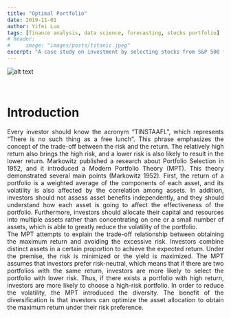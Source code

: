 ```yaml
---
title: "Optimal Portfolio"
date: 2019-11-01
author: Yifei Luo
tags: [finance analysis, data science, forecasting, stocks portfolio]
# header:
#     image: "images/posts/titanic.jpeg"
excerpt: "A case study on investment by selecting stocks from S&P 500 for optimal portfolio."
---
```


![alt text](https://learn2gether.github.io/images/posts/portfolio/optimal_portfolio.jpg "OPTIMAL PORTFOLIO")

<br />

# Introduction

<div style="text-align: justify"> Every investor should know the acronym “TINSTAAFL”, which represents “There is no such thing as a free lunch”. This phrase emphasizes the concept of the trade-off between the risk and the return. The relatively high return also brings the high risk, and a lower risk is also likely to result in the lower return. Markowitz published a research about Portfolio Selection in 1952, and it introduced a Modern Portfolio Theory (MPT). This theory demonstrated several main points (Markowitz 1952). First, the return of a portfolio is a weighted average of the components of each asset, and its volatility is also affected by the correlation among assets. In addition, investors should not assess asset benefits independently, and they should understand how each asset is going to affect the effectiveness of the portfolio. Furthermore, investors should allocate their capital and resources into multiple assets rather than concentrating on one or a small number of assets, which is able to greatly reduce the volatility of the portfolio. </div>

<div style="text-align: justify"> The MPT attempts to explain the trade-off relationship between obtaining the maximum return and avoiding the excessive risk. Investors combine distinct assets in a certain proportion to achieve the expected return. Under the premise, the risk is minimized or the yield is maximized. The MPT assumes that investors prefer risk-neutral, which means that if there are two portfolios with the same return, investors are more likely to select the portfolio with lower risk. Thus, if there exists a portfolio with high return, investors are more likely to choose a high-risk portfolio. In order to reduce the volatility, the MPT introduced the diversity. The benefit of the diversification is that investors can optimize the asset allocation to obtain the maximum return under their risk preference. </div>